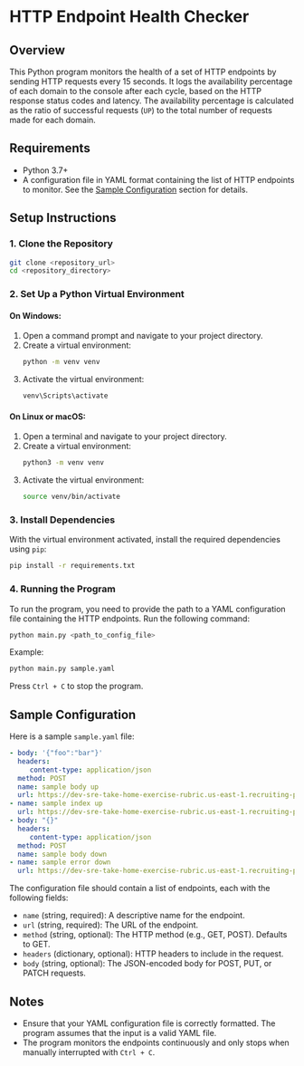 # HTTP Endpoint Health Checker

## Overview

This Python program monitors the health of a set of HTTP endpoints by sending HTTP requests every 15 seconds. It logs the availability percentage of each domain to the console after each cycle, based on the HTTP response status codes and latency. The availability percentage is calculated as the ratio of successful requests (`UP`) to the total number of requests made for each domain.

## Requirements

- Python 3.7+
- A configuration file in YAML format containing the list of HTTP endpoints to monitor. See the [Sample Configuration](#sample-configuration) section for details.

## Setup Instructions

### 1. Clone the Repository

```bash
git clone <repository_url>
cd <repository_directory>
```

### 2. Set Up a Python Virtual Environment

#### On Windows:
1. Open a command prompt and navigate to your project directory.
2. Create a virtual environment:
   ```bash
   python -m venv venv
   ```
3. Activate the virtual environment:
   ```bash
   venv\Scripts\activate
   ```

#### On Linux or macOS:
1. Open a terminal and navigate to your project directory.
2. Create a virtual environment:
   ```bash
   python3 -m venv venv
   ```
3. Activate the virtual environment:
   ```bash
   source venv/bin/activate
   ```

### 3. Install Dependencies

With the virtual environment activated, install the required dependencies using `pip`:

```bash
pip install -r requirements.txt
```

### 4. Running the Program

To run the program, you need to provide the path to a YAML configuration file containing the HTTP endpoints. Run the following command:

```bash
python main.py <path_to_config_file>
```

Example:

```bash
python main.py sample.yaml
```

Press `Ctrl + C` to stop the program.

## Sample Configuration

Here is a sample `sample.yaml` file:

```yaml
- body: '{"foo":"bar"}'
  headers:
     content-type: application/json
  method: POST
  name: sample body up
  url: https://dev-sre-take-home-exercise-rubric.us-east-1.recruiting-public.fetchrewards.com/body
- name: sample index up
  url: https://dev-sre-take-home-exercise-rubric.us-east-1.recruiting-public.fetchrewards.com/
- body: "{}"
  headers:
     content-type: application/json
  method: POST
  name: sample body down
- name: sample error down
  url: https://dev-sre-take-home-exercise-rubric.us-east-1.recruiting-public.fetchrewards.com//error
```

The configuration file should contain a list of endpoints, each with the following fields:
- `name` (string, required): A descriptive name for the endpoint.
- `url` (string, required): The URL of the endpoint.
- `method` (string, optional): The HTTP method (e.g., GET, POST). Defaults to GET.
- `headers` (dictionary, optional): HTTP headers to include in the request.
- `body` (string, optional): The JSON-encoded body for POST, PUT, or PATCH requests.


## Notes
- Ensure that your YAML configuration file is correctly formatted. The program assumes that the input is a valid YAML file.
- The program monitors the endpoints continuously and only stops when manually interrupted with `Ctrl + C`.
